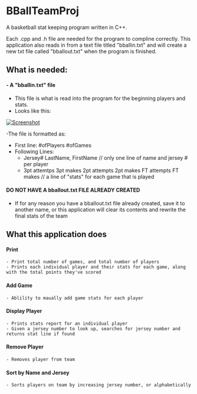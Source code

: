# BBallTeamProj
A basketball stat keeping program written in C++.

Each .cpp and .h file are needed for the program to compline correctly. This application also reads in from a text file titled "bballin.txt" and will create a new txt file called "bballout.txt" when the program is finished.


## What is needed:
#### - A "bballin.txt" file
  - This file is what is read into the program for the beginning players and stats. 
  - Looks like this:
  
  [![Screenshot](https://s33.postimg.org/7b779rdb3/Screenshot_55.png)](https://postimg.org/image/f3xv1qja3/)
  
-The file is formatted as:
 - First line: #ofPlayers #ofGames
 - Following Lines:
   - Jersey# LastName, FirstName // only one line of name and jersey # per player
   - 3pt attemtps 3pt makes 2pt attempts 2pt makes FT attempts FT makes // a line of "stats" for each game that is played
#### DO NOT HAVE A bballout.txt FILE ALREADY CREATED
  - If for any reason you have a bballout.txt file already created, save it to another name, or this application will clear its contents and rewrite the final stats of the team
   
   
   ## What this application does
   #### Print
    - Print total number of games, and total number of players
    - Prints each individual player and their stats for each game, along with the total points they've scored
   #### Add Game
    - Ablility to maually add game stats for each player
   #### Display Player
    - Prints stats report for an individual player
    - Given a jersey number to look up, searches for jersey number and returns stat line if found
   #### Remove Player
    - Removes player from team
   #### Sort by Name and Jersey
    - Sorts players on team by increasing jersey number, or alphabetically
